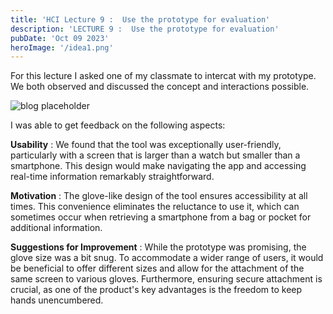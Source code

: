 ```yaml
---
title: 'HCI Lecture 9 :  Use the prototype for evaluation'
description: 'LECTURE 9 :  Use the prototype for evaluation'
pubDate: 'Oct 09 2023'
heroImage: '/idea1.png'
---
```



For this lecture I asked one of my classmate to intercat with my prototype. We both observed and discussed the concept and interactions possible.  

![blog placeholder](/glove2.jpeg)

I was able to get feedback on the following aspects:

**Usability** : We found that the tool was exceptionally user-friendly, particularly with a screen that is larger than a watch but smaller than a smartphone. This design would make navigating the app and accessing real-time information remarkably straightforward.

**Motivation** : The glove-like design of the tool ensures accessibility at all times. This convenience eliminates the reluctance to use it, which can sometimes occur when retrieving a smartphone from a bag or pocket for additional information.

**Suggestions for Improvement** : While the prototype was promising, the glove size was a bit snug. To accommodate a wider range of users, it would be beneficial to offer different sizes and allow for the attachment of the same screen to various gloves. Furthermore, ensuring secure attachment is crucial, as one of the product's key advantages is the freedom to keep hands unencumbered.